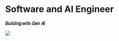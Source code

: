 # Software and AI Engineer
**𝐵𝑢𝑖𝑙𝑑𝑖𝑛𝑔 𝑤𝑖𝑡ℎ 𝐺𝑒𝑛 𝐴𝐼**  

![](https://komarev.com/ghpvc/?username=Emad-Eldin-G) 
